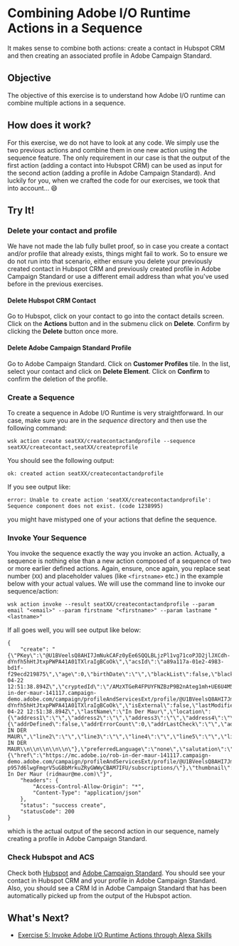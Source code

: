 # Combining Adobe I/O Runtime Actions in a Sequence
It makes sense to combine both actions: create a contact in Hubspot CRM and then creating an associated profile in Adobe Campaign Standard.

## Objective
The objective of this exercise is to understand how Adobe I/O runtime can combine multiple actions in a sequence.

## How does it work?
For this exercise, we do not have to look at any code. We simply use the two previous actions and combine them in one new action using the sequence feature.
The only requirement in our case is that the output of the first action (adding a contact into Hubspot CRM) can be used as input for the second action (adding a profile in Adobe Campaign Standard). And luckily for you, when we crafted the code for our exercises, we took that into account... :smile:

## Try It!

### Delete your contact and profile
We have not made the lab fully bullet proof, so in case you create a contact and/or profile that already exists, things might fail to work. So to ensure we do not run into that scenario, either ensure you delete your previously created contact in Hubspot CRM and previously created profile in Adobe Campaign Standard or use a different email address than what you've used before in the previous exercises.

#### Delete Hubspot CRM Contact
Go to Hubspot, click on your contact to go into the contact details screen. Click on the **Actions** button and in the submenu click on **Delete**. Confirm by clicking the **Delete** button once more.

#### Delete Adobe Campaign Standard Profile
Go to Adobe Campaign Standard. Click on **Customer Profiles** tile. In the list, select your contact and click on **Delete Element**. Click on **Confirm** to confirm the deletion of the profile.

### Create a Sequence
To create a sequence in Adobe I/O Runtime is very straightforward. In our case, make sure you are in the *sequence* directory and then use the following command:
```
wsk action create seatXX/createcontactandprofile --sequence seatXX/createcontact,seatXX/createprofile
```
You should see the following output:
```
ok: created action seatXX/createcontactandprofile
```
If you see output like:
```
error: Unable to create action 'seatXX/createcontactandprofile': Sequence component does not exist. (code 1238995)
```
you might have mistyped one of your actions that define the sequence.


### Invoke Your Sequence
You invoke the sequence exactly the way you invoke an action. Actually, a sequence is nothing else than a new action composed of a sequence of two or more earlier defined actions. Again, ensure, once again, you replace seat number (`XX`) and placeholder values (like `<firstname>` etc.) in the example below with your actual values.  We will use the command line to invoke our sequence/action:
```
wsk action invoke --result seatXX/createcontactandprofile --param email "<email>" --param firstname "<firstname>" --param lastname "<lastname>"
```
If all goes well, you will see output like below:
```
{
    "create": "{\"PKey\":\"@U1BVeelsQ8AHI7JmNukCAFz0yEe6SQQLBLjzPl1vg71coPJD2jlJXCdh-dYnfh5hHtJtxpPWPA41A01TXlraIgBCoOk\",\"acsId\":\"a89a117a-01e2-4983-bd1f-f29ecd219875\",\"age\":0,\"birthDate\":\"\",\"blackList\":false,\"blackListEmail\":false,\"blackListFax\":false,\"blackListMobile\":false,\"blackListPhone\":false,\"blackListPostalMail\":false,\"blackListPushnotification\":false,\"created\":\"2018-04-22 12:51:38.894Z\",\"cryptedId\":\"/AMzXTGeR4FPUYFNZBzP9B2nAteg1mh+UE6U4M5ydyPceA0b2tSrDW0z6bCvvF29pXkDEg==\",\"cusBusinessBookings\":0,\"cusCc1\":\"\",\"cusCompanyId\":\"\",\"cusCrmId\":\"551\",\"cusDomain\":\"\",\"cusDomainTV\":0,\"cusLastBookingMade\":\"\",\"cusLeisureBook\":\"\",\"cusStatus\":\"\",\"cusTopic\":\"\",\"domain\":\"me.com\",\"email\":\"ridmaur@me.com\",\"emailFormat\":\"unknown\",\"fax\":\"\",\"firstName\":\"Rob\",\"gender\":\"unknown\",\"href\":\"https://mc.adobe.io/rob-in-der-maur-141117.campaign-demo.adobe.com/campaign/profileAndServicesExt/profile/@U1BVeelsQ8AHI7JmNukCAFz0yEe6SQQLBLjzPl1vg71coPJD2jlJXCdh-dYnfh5hHtJtxpPWPA41A01TXlraIgBCoOk\",\"isExternal\":false,\"lastModified\":\"2018-04-22 12:51:38.894Z\",\"lastName\":\"In Der Maur\",\"location\":{\"address1\":\"\",\"address2\":\"\",\"address3\":\"\",\"address4\":\"\",\"city\":\"\",\"countryCode\":\"\",\"stateCode\":\"\",\"zipCode\":\"\"},\"middleName\":\"\",\"mobilePhone\":\"\",\"phone\":\"\",\"postalAddress\":{\"addrDefined\":false,\"addrErrorCount\":0,\"addrLastCheck\":\"\",\"addrQuality\":\"0\",\"line1\":\"Rob IN DER MAUR\",\"line2\":\"\",\"line3\":\"\",\"line4\":\"\",\"line5\":\"\",\"line6\":\"\",\"serialized\":\"Rob IN DER MAUR\\n\\n\\n\\n\\n\"},\"preferredLanguage\":\"none\",\"salutation\":\"\",\"subscriptions\":{\"href\":\"https://mc.adobe.io/rob-in-der-maur-141117.campaign-demo.adobe.com/campaign/profileAndServicesExt/profile/@U1BVeelsQ8AHI7JmNukCAFz0yEe6SQQLBLjzPl1vg72QA2y3jnIo-p957d6lwgFmqrV5uGBbMrkuZRyGWWyCBAM7IFU/subscriptions/\"},\"thumbnail\":\"/nl/img/thumbnails/defaultProfil.png\",\"timeZone\":\"none\",\"title\":\"Rob In Der Maur (ridmaur@me.com)\"}",
    "headers": {
        "Access-Control-Allow-Origin": "*",
        "Content-Type": "application/json"
    },
    "status": "success create",
    "statusCode": 200
}
```
which is the actual output of the second action in our sequence, namely creating a profile in Adobe Campaign Standard.

### Check Hubspot and ACS
Check both [Hubspot](https://app.hubspot.com) and [Adobe Campaign Standard](https://rob-in-der-maur-141117.campaign-demo.adobe.com). You should see your contact in Hubspot CRM and your profile in Adobe Campaign Standard. Also, you should see a CRM Id in Adobe Campaign Standard that has been automatically picked up from the output of the Hubspot action.

## What's Next?
* [Exercise 5: Invoke Adobe I/O Runtime Actions through Alexa Skills](../alexa/)

